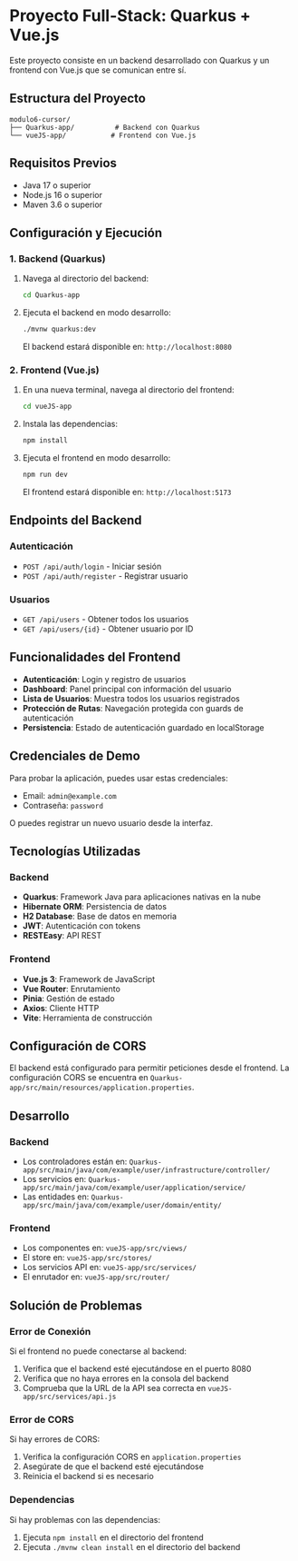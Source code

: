 # Proyecto Full-Stack: Quarkus + Vue.js

Este proyecto consiste en un backend desarrollado con Quarkus y un frontend con Vue.js que se comunican entre sí.

## Estructura del Proyecto

```
modulo6-cursor/
├── Quarkus-app/          # Backend con Quarkus
└── vueJS-app/           # Frontend con Vue.js
```

## Requisitos Previos

- Java 17 o superior
- Node.js 16 o superior
- Maven 3.6 o superior

## Configuración y Ejecución

### 1. Backend (Quarkus)

1. Navega al directorio del backend:
   ```bash
   cd Quarkus-app
   ```

2. Ejecuta el backend en modo desarrollo:
   ```bash
   ./mvnw quarkus:dev
   ```

   El backend estará disponible en: `http://localhost:8080`

### 2. Frontend (Vue.js)

1. En una nueva terminal, navega al directorio del frontend:
   ```bash
   cd vueJS-app
   ```

2. Instala las dependencias:
   ```bash
   npm install
   ```

3. Ejecuta el frontend en modo desarrollo:
   ```bash
   npm run dev
   ```

   El frontend estará disponible en: `http://localhost:5173`

## Endpoints del Backend

### Autenticación
- `POST /api/auth/login` - Iniciar sesión
- `POST /api/auth/register` - Registrar usuario

### Usuarios
- `GET /api/users` - Obtener todos los usuarios
- `GET /api/users/{id}` - Obtener usuario por ID

## Funcionalidades del Frontend

- **Autenticación**: Login y registro de usuarios
- **Dashboard**: Panel principal con información del usuario
- **Lista de Usuarios**: Muestra todos los usuarios registrados
- **Protección de Rutas**: Navegación protegida con guards de autenticación
- **Persistencia**: Estado de autenticación guardado en localStorage

## Credenciales de Demo

Para probar la aplicación, puedes usar estas credenciales:
- Email: `admin@example.com`
- Contraseña: `password`

O puedes registrar un nuevo usuario desde la interfaz.

## Tecnologías Utilizadas

### Backend
- **Quarkus**: Framework Java para aplicaciones nativas en la nube
- **Hibernate ORM**: Persistencia de datos
- **H2 Database**: Base de datos en memoria
- **JWT**: Autenticación con tokens
- **RESTEasy**: API REST

### Frontend
- **Vue.js 3**: Framework de JavaScript
- **Vue Router**: Enrutamiento
- **Pinia**: Gestión de estado
- **Axios**: Cliente HTTP
- **Vite**: Herramienta de construcción

## Configuración de CORS

El backend está configurado para permitir peticiones desde el frontend. La configuración CORS se encuentra en `Quarkus-app/src/main/resources/application.properties`.

## Desarrollo

### Backend
- Los controladores están en: `Quarkus-app/src/main/java/com/example/user/infrastructure/controller/`
- Los servicios en: `Quarkus-app/src/main/java/com/example/user/application/service/`
- Las entidades en: `Quarkus-app/src/main/java/com/example/user/domain/entity/`

### Frontend
- Los componentes en: `vueJS-app/src/views/`
- El store en: `vueJS-app/src/stores/`
- Los servicios API en: `vueJS-app/src/services/`
- El enrutador en: `vueJS-app/src/router/`

## Solución de Problemas

### Error de Conexión
Si el frontend no puede conectarse al backend:
1. Verifica que el backend esté ejecutándose en el puerto 8080
2. Verifica que no haya errores en la consola del backend
3. Comprueba que la URL de la API sea correcta en `vueJS-app/src/services/api.js`

### Error de CORS
Si hay errores de CORS:
1. Verifica la configuración CORS en `application.properties`
2. Asegúrate de que el backend esté ejecutándose
3. Reinicia el backend si es necesario

### Dependencias
Si hay problemas con las dependencias:
1. Ejecuta `npm install` en el directorio del frontend
2. Ejecuta `./mvnw clean install` en el directorio del backend 
